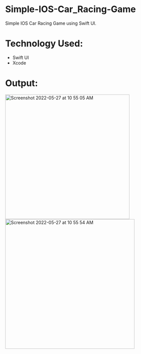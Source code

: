 # Simple-IOS-Car_Racing-Game
Simple IOS Car Racing Game using Swift UI.

# Technology Used:
- Swift UI
- Xcode

# Output:
<img width="396" alt="Screenshot 2022-05-27 at 10 55 05 AM" src="https://user-images.githubusercontent.com/66321598/170632277-ee2ebae9-28e2-417d-b8d0-3f2c375a658a.png">
<img width="412" alt="Screenshot 2022-05-27 at 10 55 54 AM" src="https://user-images.githubusercontent.com/66321598/170632296-40e72ef4-e766-4aa5-b8ad-c9aa3616928a.png">

